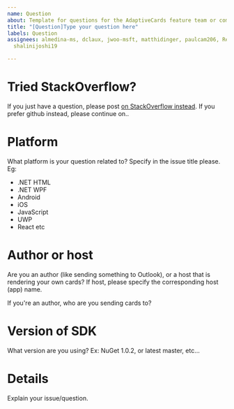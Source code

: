 ```yaml
---
name: Question
about: Template for questions for the AdaptiveCards feature team or community
title: "[Question]Type your question here"
labels: Question
assignees: almedina-ms, dclaux, jwoo-msft, matthidinger, paulcam206, RebeccaAnne,
  shalinijoshi19

---
```


# Tried StackOverflow?
If you just have a question, please post [on StackOverflow instead](https://stackoverflow.com/questions/tagged/adaptive-cards). If you prefer github instead, please continue on..

# Platform
What platform is your question related to? Specify in the issue title please. Eg:
* .NET HTML
* .NET WPF
* Android
* iOS
* JavaScript
* UWP
* React etc 

# Author or host

Are you an author (like sending something to Outlook), or a host that is rendering your own cards? If host, please specify the corresponding host (app) name.

If you're an author, who are you sending cards to?

# Version of SDK

What version are you using? Ex: NuGet 1.0.2, or latest master, etc...

# Details

Explain your issue/question.
